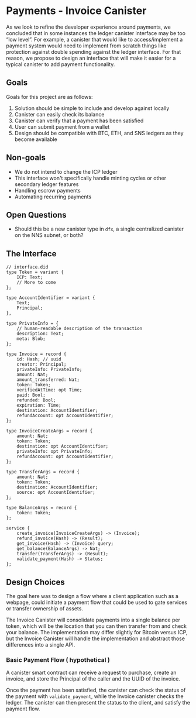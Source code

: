 
# Payments - Invoice Canister

As we look to refine the developer experience around payments, we concluded that in some instances the ledger canister interface may be too “low level”. For example, a canister that would like to access/implement a payment system would need to implement from scratch things like protection against double spending against the ledger interface. For that reason, we propose to design an interface that will make it easier for a typical canister to add payment functionality.

## Goals

Goals for this project are as follows:
1. Solution should be simple to include and develop against locally
2. Canister can easily check its balance
3. Canister can verify that a payment has been satisfied
4. User can submit payment from a wallet
5. Design should be compatible with BTC, ETH, and SNS ledgers as they become available
  

## Non-goals

* We do not intend to change the ICP ledger
* This interface won't specifically handle minting cycles or other secondary ledger features
* Handling escrow payments
* Automating recurring payments

## Open Questions

* Should this be a new canister type in `dfx`, a single centralized canister on the NNS subnet, or both?

## The Interface
```
// interface.did
type Token = variant {
	ICP: Text;
	// More to come
};

type AccountIdentifier = variant { 
	Text;
	Principal;
},

type PrivateInfo = {
	// human-readable description of the transaction
	description: Text;
	meta: Blob;
};

type Invoice = record {
	id: Hash; // uuid
	creator: Principal;
	privateInfo: PrivateInfo;
	amount: Nat;
	amount_transferred: Nat;
	token: Token;
	verifiedAtTime: opt Time;
	paid: Bool;
	refunded: Bool;
	expiration: Time;
	destination: AccountIdentifier;
	refundAccount: opt AccountIdentifier;
};

type InvoiceCreateArgs = record {
	amount: Nat;
    token: Token;
	destination: opt AccountIdentifier;
	privateInfo: opt PrivateInfo;
	refundAccount: opt AccountIdentifier;
};

type TransferArgs = record {
    amount: Nat;
    token: Token;
	destination: AccountIdentifier;
	source: opt AccountIdentifier;
};

type BalanceArgs = record {
	token: Token;
};

service {
	create_invoice(InvoiceCreateArgs) -> (Invoice);
	refund_invoice(Hash) -> (Result);
	get_invoice(Hash) -> (Invoice) query;
	get_balance(BalanceArgs) -> Nat;
	transfer(TransferArgs) -> (Result);
	validate_payment(Hash) -> Status;
};
```


## Design Choices

The goal here was to design a flow where a client application such as a webpage, could initiate a payment flow that could be used to gate services or transfer ownership of assets.

The Invoice Canister will consolidate payments into a single balance per token, which will be the location that you can then transfer from and check your balance. The implementation may differ slightly for Bitcoin versus ICP, but the Invoice Canister will handle the implementation and abstract those differences into a single API.

### Basic Payment Flow ( hypothetical )

A canister smart contract can receive a request to purchase, create an invoice, and store the Principal of the caller and the UUID of the invoice.

Once the payment has been satisfied, the canister can check the status of the payment with `validate_payment`, while the Invoice canister checks the ledger. The canister can then present the status to the client, and satisfy the payment flow.
